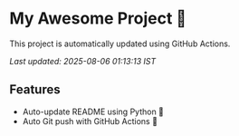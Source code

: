 # My Awesome Project 🚀

This project is automatically updated using GitHub Actions.

_Last updated: 2025-08-06 01:13:13 IST_

## Features
- Auto-update README using Python 🐍
- Auto Git push with GitHub Actions 🤖
